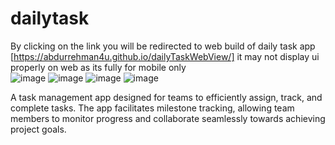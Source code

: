 # dailytask

By clicking on the link you will be redirected to web build of daily task app  [https://abdurrehman4u.github.io/dailyTaskWebView/]
it may not display ui properly on web as its fully for mobile only
<br>
![image](https://github.com/Abdurrehman4u/dailytask/assets/108186523/7e8700ef-bf98-4412-9e4d-6b6c6b9dda4a)
![image](https://github.com/Abdurrehman4u/dailytask/assets/108186523/873c4c00-a116-4e23-943e-9e45d05a075f)
![image](https://github.com/Abdurrehman4u/dailytask/assets/108186523/72b03594-36f5-475c-b1d4-abafae81d923)
![image](https://github.com/Abdurrehman4u/dailytask/assets/108186523/90ab116f-36f2-416d-97f1-b4fc0b6a0366)


A task management app designed for teams to efficiently assign, track, and complete tasks. The app facilitates milestone tracking, allowing team members to monitor progress and collaborate seamlessly towards achieving project goals.
